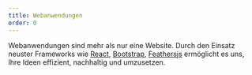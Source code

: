 ```yaml
---
title: Webanwendungen
order: 0
---
```


Webanwendungen sind mehr als nur eine Website. Durch den Einsatz neuster Frameworks wie <a href="/">React</a>, <a href="/">Bootstrap</a>, <a href="/">Feathersjs</a>
ermöglicht es uns, Ihre Ideen effizient, nachhaltig und  umzusetzen.